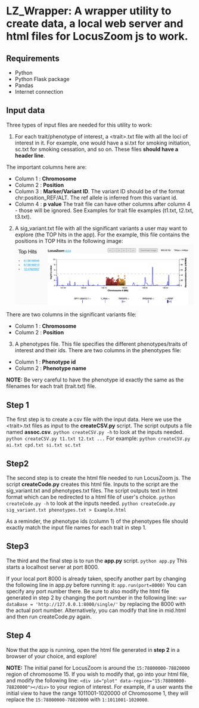 # **LZ_Wrapper: A wrapper utility to create data, a local web server and html files for LocusZoom js to work.**

## **Requirements**

- Python
- Python Flask package
- Pandas
- Internet connection

## **Input data**

Three types of input files are needed for this utility to work:
 
1. For each trait/phenotype of interest, a \<trait\>.txt file with all the loci of interest in it. For example, one would have a si.txt for smoking initiation, sc.txt for smoking cessation, and so on. These files **should have a header line**.

  The important columns here are:
  - Column 1 : **Chromosome**
  - Column 2 : **Position**
  - Column 3 : **Marker/Variant ID**. The variant ID should be of the format chr:position_REF/ALT. The ref allele is inferred from this variant id.
  - Column 4 : **p value**
  The trait file can have other columns after column 4 - those will be ignored.
  See Examples for trait file examples (t1.txt, t2.txt, t3.txt).
  
2. A sig_variant.txt file with all the significant variants a user may want to explore (the TOP hits in the app). For the example, this file contains the positions in TOP Hits in the following image:
 ![Alt text](/Example/TopHits.png?raw=true "Top Hits")

  There are two columns in the significant variants file:
  - Column 1 : **Chromosome**
  - Column 2 : **Position**
  
3. A phenotypes file. This file specifies the different phenotypes/traits of interest and their ids.
  There are two columns in the phenotypes file:
  - Column 1 : **Phenotype id**
  - Column 2 : **Phenotype name**
  
  **NOTE:** Be very careful to have the phenotype id exactly the same as the filenames for each trait (trait.txt) file.

## **Step 1**

The first step is to create a csv file with the input data. Here we use the \<trait\>.txt files as input to the **createCSV.py** script. The script outputs a file named **assoc.csv**.
`python createCSV.py -h` to look at the inputs needed. 
`python createCSV.py t1.txt t2.txt ...` 
For example: `python createCSV.py ai.txt cpd.txt si.txt sc.txt`

## **Step2**

The second step is to create the html file needed to run LocusZoom js. The script **createCode.py** creates this html file. Inputs to the script are the sig_variant.txt and phenotypes.txt files. The script outputs text in html format which can be redirected to a html file of user's choice.
`python createCode.py -h` to look at the inputs needed. 
`python createCode.py sig_variant.txt phenotypes.txt > Example.html`

 As a reminder, the phenotype ids (column 1) of the phenotypes file should exactly match the input file names for each trait in step 1.

## **Step3**

The third and the final step is to run the **app.py** script.
`python app.py`
This starts a localhost server at port 8000. 

If your local port 8000 is already taken, specify another part by changing the following line in app.py before running it:
`app.run(port=8000)`
You can specify any port number there.
Be sure to also modify the html file generated in step 2 by changing the port number in the following line:
`var dataBase = 'http://127.0.0.1:8000/single/'`
by replacing the 8000 with the actual port number. Alternatively, you can modify that line in mid.html and then run createCode.py again.

## **Step 4**

Now that the app is running, open the html file generated in **step 2** in a browser of your choice, and explore!

**NOTE:** The initial panel for LocusZoom is around the `15:78800000-78820000` region of chromosome 15. If you wish to modify that, go into your html file, and modify the following line:
`<div id="plot" data-region="15:78800000-78820000"></div>`
to your region of interest. For example, if a user wants the initial view to have the range 1011001-1020000 of Chromosome 1, they will replace the `15:78800000-78820000` with `1:1011001-1020000`.


